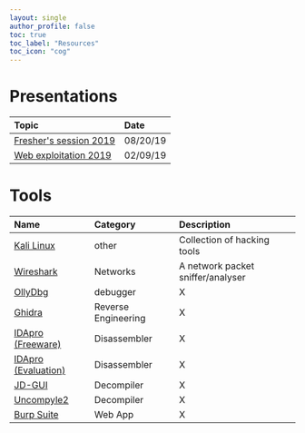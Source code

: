 ```yaml
---
layout: single
author_profile: false
toc: true
toc_label: "Resources"
toc_icon: "cog"
---
```

# Presentations
| Topic  | Date | 
|:-----------------|:----------|
| [Fresher's session 2019](https://drive.google.com/open?id=1EjH3fUwpRcj9CamOM_03YdpY5_DNAvSS) |  08/20/19 |
| [Web exploitation 2019](https://drive.google.com/file/d/18t87wjQnJvos3y3Aq0zj9XNUVgfcFknQ/view?usp=sharing) | 02/09/19 |

# Tools
| Name  | Category | Description |
|:------|:---------|:------------|
| [Kali Linux](https://www.kali.org/) | other | Collection of hacking tools |
| [Wireshark](https://www.wireshark.org/) | Networks | A network packet sniffer/analyser |
| [OllyDbg](http://www.ollydbg.de/) | debugger | X |
| [Ghidra](https://ghidra-sre.org/ ) | Reverse Engineering | X |
| [IDApro (Freeware)](https://www.hex-rays.com/products/ida/support/download_freeware.shtml) | Disassembler | X |
| [IDApro (Evaluation)](https://out7.hex-rays.com/demo/request) | Disassembler | X |
| [JD-GUI](http://java-decompiler.github.io/) | Decompiler | X |
| [Uncompyle2](https://github.com/Mysterie/uncompyle2) | Decompiler | X |
| [Burp Suite](https://portswigger.net/burp) | Web App | X |

